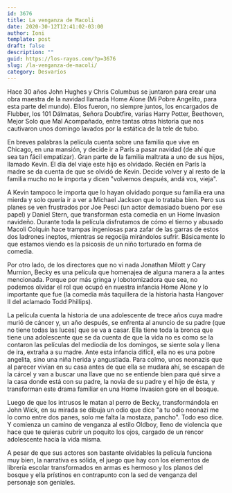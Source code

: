 ```yaml
---
id: 3676
title: La venganza de Macoli
date: 2020-30-12T12:41:02-03:00
author: Ioni
template: post
draft: false
description: ""
guid: https://los-rayos.com/?p=3676
slug: /la-venganza-de-macoli/
category: Desvaríos
---
```

Hace 30 años John Hughes y Chris Columbus se juntaron para crear una obra maestra de la navidad llamada Home Alone (Mi Pobre Angelito, para esta parte del mundo). Ellos fueron, no siempre juntos, los encargados de Flubber, los 101 Dálmatas, Señora Doubtfire, varias Harry Potter, Beethoven, Mejor Solo que Mal Acompañado, entre tantas otras historia que nos cautivaron unos domingo lavados por la estática de la tele de tubo.

En breves palabras la película cuenta sobre una familia que vive en Chicago, en una mansión, y decide ir a París a pasar navidad (de ahí que sea tan fácil empatizar). Gran parte de la familia maltrata a uno de sus hijos, llamado Kevin. El día del viaje este hijo es olvidado. Recién en París la madre se da cuenta de que se olvidó de Kevin. Decide volver y al resto de la familia mucho no le importa y dicen "volvemos después, andá vos, vieja".

A Kevin tampoco le importa que lo hayan olvidado porque su familia era una mierda y solo quería ir a ver a Michael Jackson que lo trataba bien. Pero sus planes se ven frustrados por Joe Pesci (un actor demasiado bueno por ese papel) y Daniel Stern, que transforman esta comedia en un Home Invasion navideño. Durante toda la película disfrutamos de cómo el tierno y abusado Macoli Colquin hace trampas ingeniosas para zafar de las garras de estos dos ladrones ineptos, mientras se regocija mirándolos sufrir. Básicamente lo que estamos viendo es la psicosis de un niño torturado en forma de comedia.

Por otro lado, de los directores que no vi nada Jonathan Milott y Cary Murnion, Becky es una película que homenajea de alguna manera a la antes mencionada. Porque por más gringa y lobotomizadora que sea, no podemos olvidar el rol que ocupó en nuestra infancia Home Alone y lo importante que fue (la comedia más taquillera de la historia hasta Hangover II del aclamado Todd Phillips).

La película cuenta la historia de una adolescente de trece años cuya madre murió de cáncer y, un año después, se enfrenta al anuncio de su padre (que no tiene todas las luces) que se va a casar. Ella tiene toda la bronca que tiene una adolescente que se da cuenta de que la vida no es como se la contaron las películas del mediodía de los domingos, se siente sola y llena de ira, extraña a su madre. Ante esta infancia difícil, ella no es una pobre angelita, sino una niña herida y angustiada. Para colmo, unos neonazis que al parecer vivían en su casa antes de que ella se mudara ahí, se escapan de la cárcel y van a buscar una llave que no se entiende bien para qué sirve a la casa donde está con su padre, la novia de su padre y el hijo de ésta, y transforman este drama familiar en una Home Invasion gore en el bosque.

Luego de que los intrusos le matan al perro de Becky, transformándola en John Wick, en su mirada se dibuja un odio que dice "a tu odio neonazi me lo como entre dos panes, solo me falta la mostaza, pancho". Todo eso dice. Y comienza un camino de venganza al estilo Oldboy, lleno de violencia que hace que te quieras cubrir un poquito los ojos, cargado de un rencor adolescente hacia la vida misma.

A pesar de que sus actores son bastante olvidables la película funciona muy bien, la narrativa es sólida, el juego que hay con los elementos de librería escolar transformados en armas es hermoso y los planos del bosque y ella prístinos en contrapunto con la sed de venganza del personaje son geniales.